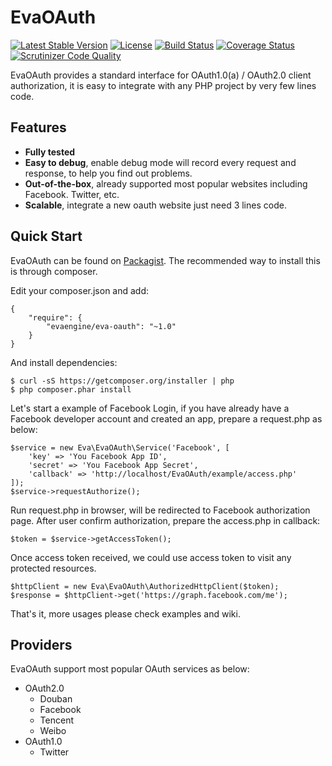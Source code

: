 EvaOAuth
=========

[![Latest Stable Version](https://poser.pugx.org/evaengine/eva-oauth/v/stable.svg)](https://packagist.org/packages/evaengine/eva-oauth)
[![License](https://poser.pugx.org/evaengine/eva-oauth/license.svg)](https://packagist.org/packages/evaengine/eva-oauth)
[![Build Status](https://travis-ci.org/AlloVince/EvaOAuth.svg?branch=feature%2Frefactoring)](https://travis-ci.org/AlloVince/EvaOAuth)
[![Coverage Status](https://coveralls.io/repos/AlloVince/EvaOAuth/badge.svg?branch=master)](https://coveralls.io/r/AlloVince/EvaOAuth?branch=master)
[![Scrutinizer Code Quality](https://scrutinizer-ci.com/g/AlloVince/EvaOAuth/badges/quality-score.png?b=master)](https://scrutinizer-ci.com/g/EvaEngine/AlloVince/?branch=master)

EvaOAuth provides a standard interface for OAuth1.0(a) / OAuth2.0 client authorization, it is easy to integrate with any PHP project by very few lines code. 

## Features

- **Fully tested** 
- **Easy to debug**, enable debug mode will record every request and response, to help you find out problems.
- **Out-of-the-box**, already supported most popular websites including Facebook. Twitter, etc.
- **Scalable**, integrate a new oauth website just need 3 lines code.

## Quick Start

EvaOAuth can be found on [Packagist](). The recommended way to install this is through composer.

Edit your composer.json and add:

```
{
    "require": {
        "evaengine/eva-oauth": "~1.0"
    }
}
```

And install dependencies:

```
$ curl -sS https://getcomposer.org/installer | php
$ php composer.phar install
```

Let's start a example of Facebook Login, if you have already have a Facebook developer account and created an app, prepare a request.php as below: 

```
$service = new Eva\EvaOAuth\Service('Facebook', [
    'key' => 'You Facebook App ID',
    'secret' => 'You Facebook App Secret',
    'callback' => 'http://localhost/EvaOAuth/example/access.php'
]);
$service->requestAuthorize();
```

Run request.php in browser, will be redirected to Facebook authorization page. After user confirm authorization, prepare the access.php in callback:

```
$token = $service->getAccessToken();
```

Once access token received, we could use access token to visit any protected resources.

```
$httpClient = new Eva\EvaOAuth\AuthorizedHttpClient($token);
$response = $httpClient->get('https://graph.facebook.com/me');
```
 
That's it, more usages please check examples and wiki.

## Providers

EvaOAuth support most popular OAuth services as below:

- OAuth2.0
  - Douban
  - Facebook
  - Tencent
  - Weibo
- OAuth1.0
  - Twitter
  


